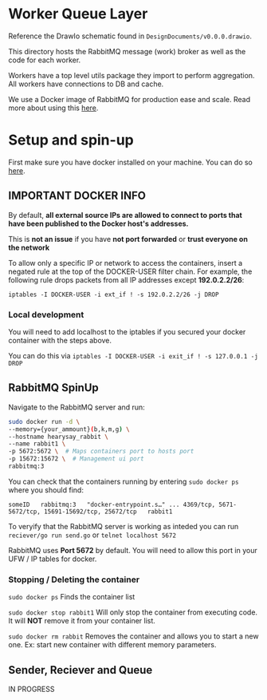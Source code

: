 # Worker Queue Layer

Reference the DrawIo schematic found in `DesignDocuments/v0.0.0.drawio`.

This directory hosts the RabbitMQ message (work) broker as well as the code for each worker. 

Workers have a top level utils package they import to perform aggregation. All workers have connections to DB and cache. 

We use a Docker image of RabbitMQ for production ease and scale. Read more about using this [here](https://hub.docker.com/_/rabbitmq/). 

# Setup and spin-up

First make sure you have docker installed on your machine. You can do so [here](https://docs.docker.com/engine/install/ubuntu/).

## IMPORTANT DOCKER INFO
By default, __all external source IPs are allowed to connect to ports that have been published to the Docker host's addresses.__

This is __not an issue__ if you have __not port forwarded__ or __trust everyone on the network__ 

To allow only a specific IP or network to access the containers, insert a negated rule at the top of the DOCKER-USER filter chain. For example, the following rule drops packets from all IP addresses except __192.0.2.2/26__:

 `iptables -I DOCKER-USER -i ext_if ! -s 192.0.2.2/26 -j DROP`

### Local development

You will need to add localhost to the iptables if you secured your docker container with the steps above. 

You can do this via 
`iptables -I DOCKER-USER -i exit_if ! -s 127.0.0.1 -j DROP`


## RabbitMQ SpinUp

Navigate to the RabbitMQ server and run:

```bash
sudo docker run -d \
--memory={your_ammount}(b,k,m,g) \
--hostname hearysay_rabbit \
--name rabbit1 \ 
-p 5672:5672 \  # Maps containers port to hosts port
-p 15672:15672 \  # Management ui port
rabbitmq:3
```

You can check that the containers running by entering `sudo docker ps` where you should find:

`someID   rabbitmq:3   "docker-entrypoint.s…" ... 4369/tcp, 5671-5672/tcp, 15691-15692/tcp, 25672/tcp   rabbit1`

To veryify that the RabbitMQ server is working as inteded you can run `reciever/go run send.go` or `telnet localhost 5672`

RabbitMQ uses __Port 5672__ by default. You will need to allow this port in your UFW / IP tables for docker.

### Stopping / Deleting the container

`sudo docker ps` Finds the container list

`sudo docker stop rabbit1` Will only stop the container from executing code. It will __NOT__ remove it from your container list.

`sudo docker rm rabbit` Removes the container and allows you to start a new one. Ex: start new container with different memory parameters.

## Sender, Reciever and Queue

IN PROGRESS
